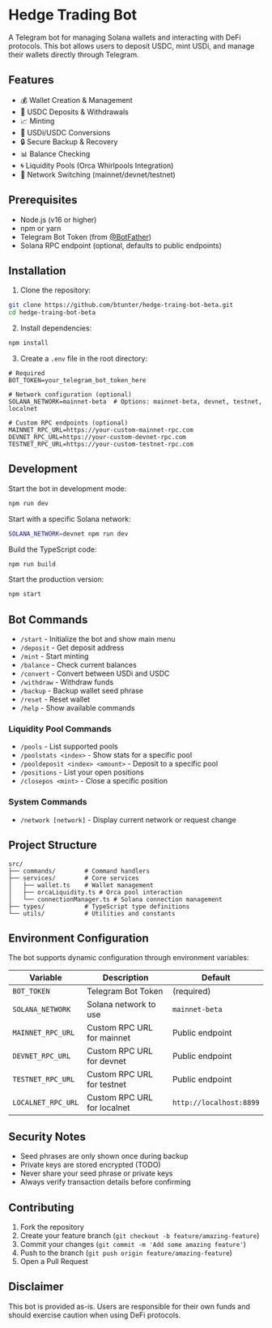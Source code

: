 # Hedge Trading Bot

A Telegram bot for managing Solana wallets and interacting with DeFi protocols. This bot allows users to deposit USDC, mint USDi, and manage their wallets directly through Telegram.

## Features

- 💰 Wallet Creation & Management
- 💎 USDC Deposits & Withdrawals
- 📈 Minting
- 🔄 USDi/USDC Conversions
- 🔒 Secure Backup & Recovery
- 📊 Balance Checking
- 🌀 Liquidity Pools (Orca Whirlpools Integration)
- 🔄 Network Switching (mainnet/devnet/testnet)

## Prerequisites

- Node.js (v16 or higher)
- npm or yarn
- Telegram Bot Token (from [@BotFather](https://t.me/botfather))
- Solana RPC endpoint (optional, defaults to public endpoints)

## Installation

1. Clone the repository:

```bash
git clone https://github.com/btunter/hedge-traing-bot-beta.git
cd hedge-traing-bot-beta
```

2. Install dependencies:

```bash
npm install
```

3. Create a `.env` file in the root directory:

```env
# Required
BOT_TOKEN=your_telegram_bot_token_here

# Network configuration (optional)
SOLANA_NETWORK=mainnet-beta  # Options: mainnet-beta, devnet, testnet, localnet

# Custom RPC endpoints (optional)
MAINNET_RPC_URL=https://your-custom-mainnet-rpc.com
DEVNET_RPC_URL=https://your-custom-devnet-rpc.com
TESTNET_RPC_URL=https://your-custom-testnet-rpc.com
```

## Development

Start the bot in development mode:

```bash
npm run dev
```

Start with a specific Solana network:

```bash
SOLANA_NETWORK=devnet npm run dev
```

Build the TypeScript code:

```bash
npm run build
```

Start the production version:

```bash
npm start
```

## Bot Commands

- `/start` - Initialize the bot and show main menu
- `/deposit` - Get deposit address
- `/mint` - Start minting
- `/balance` - Check current balances
- `/convert` - Convert between USDi and USDC
- `/withdraw` - Withdraw funds
- `/backup` - Backup wallet seed phrase
- `/reset` - Reset wallet
- `/help` - Show available commands

### Liquidity Pool Commands

- `/pools` - List supported pools
- `/poolstats <index>` - Show stats for a specific pool
- `/pooldeposit <index> <amount>` - Deposit to a specific pool
- `/positions` - List your open positions
- `/closepos <mint>` - Close a specific position

### System Commands

- `/network [network]` - Display current network or request change

## Project Structure

```
src/
├── commands/        # Command handlers
├── services/        # Core services
│   ├── wallet.ts    # Wallet management
│   ├── orcaLiquidity.ts # Orca pool interaction
│   └── connectionManager.ts # Solana connection management
├── types/           # TypeScript type definitions
└── utils/           # Utilities and constants
```

## Environment Configuration

The bot supports dynamic configuration through environment variables:

| Variable           | Description                 | Default                 |
| ------------------ | --------------------------- | ----------------------- |
| `BOT_TOKEN`        | Telegram Bot Token          | (required)              |
| `SOLANA_NETWORK`   | Solana network to use       | `mainnet-beta`          |
| `MAINNET_RPC_URL`  | Custom RPC URL for mainnet  | Public endpoint         |
| `DEVNET_RPC_URL`   | Custom RPC URL for devnet   | Public endpoint         |
| `TESTNET_RPC_URL`  | Custom RPC URL for testnet  | Public endpoint         |
| `LOCALNET_RPC_URL` | Custom RPC URL for localnet | `http://localhost:8899` |

## Security Notes

- Seed phrases are only shown once during backup
- Private keys are stored encrypted (TODO)
- Never share your seed phrase or private keys
- Always verify transaction details before confirming

## Contributing

1. Fork the repository
2. Create your feature branch (`git checkout -b feature/amazing-feature`)
3. Commit your changes (`git commit -m 'Add some amazing feature'`)
4. Push to the branch (`git push origin feature/amazing-feature`)
5. Open a Pull Request

## Disclaimer

This bot is provided as-is. Users are responsible for their own funds and should exercise caution when using DeFi protocols.
